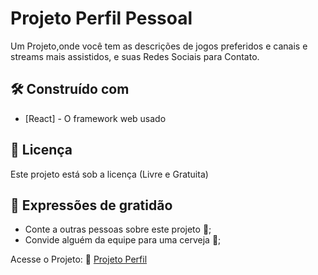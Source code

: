 # Projeto Perfil Pessoal

Um Projeto,onde você tem as descrições de jogos preferidos e canais e streams mais assistidos, e suas Redes Sociais para Contato.

## 🛠️ Construído com

* [React] - O framework web usado

## 📄 Licença

Este projeto está sob a licença (Livre e Gratuita) 

## 🎁 Expressões de gratidão

* Conte a outras pessoas sobre este projeto 📢;
* Convide alguém da equipe para uma cerveja 🍺;

 Acesse o Projeto: 🚀  <a href="https://perfil-git-master-danielrosadasilva.vercel.app/" target="_blank">Projeto Perfil</a>
